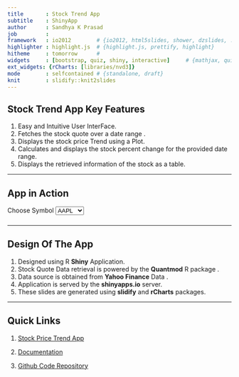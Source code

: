 ```yaml
---
title       : Stock Trend App
subtitle    : ShinyApp
author      : Sandhya K Prasad
job         : 
framework   : io2012        # {io2012, html5slides, shower, dzslides, ...}
highlighter : highlight.js  # {highlight.js, prettify, highlight}
hitheme     : tomorrow      # 
widgets     : [bootstrap, quiz, shiny, interactive]     # {mathjax, quiz, bootstrap,shiny,interactive}
ext_widgets: {rCharts: [libraries/nvd3]}
mode        : selfcontained # {standalone, draft}
knit        : slidify::knit2slides
---
```


## Stock Trend App Key Features

1. Easy and Intuitive User InterFace.
2. Fetches the stock quote over a date range .
3. Displays the stock price Trend using a Plot.
4. Calculates and displays the stock percent change for the provided date range.
5. Displays the retrieved information of the stock as a table. 

---

## App in Action

<div class="row-fluid">
  <div class="span4">
    <form class="well">
      <label class="control-label" for="symbol">Choose Symbol</label>
      <select id="symbol"><option value="AAPL" selected>AAPL</option>
<option value="GOOG">GOOG</option>
<option value="FB">FB</option>
<option value="VZ">VZ</option>
<option value="TSLA">TSLA</option>
<option value="TWTR">TWTR</option></select>
      <script type="application/json" data-for="symbol" data-nonempty="">{}</script>
    </form>
  </div>
  <div class="span8">
    <div id="plot" class="shiny-html-output nvd3 rChart"></div>
    <h3 align="center">
      <div id="percentChange" class="shiny-text-output"></div>
    </h3>
  </div>
</div>

---

## Design Of The App

1. Designed using R **Shiny** Application.
2. Stock Quote Data retrieval is powered by the **Quantmod** R package .
3. Data source is obtained from **Yahoo Finance** Data .
4. Application is served by the **shinyapps.io** server.
5. These slides are generated using **slidify** and **rCharts** packages.

---

## Quick Links

1. [Stock Price Trend App](https://sandykp.shinyapps.io/StockTrendApp/)

2. [Documentation](https://sandykp.shinyapps.io/StockTrendApp/stockTrendShinyApp.html)

3. [Github Code Repository](https://github.com/Sandhyakprasad/DevelopingDataProducts.git)





